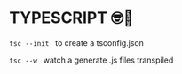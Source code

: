 # TYPESCRIPT 🤓💾

`tsc --init ` to create a tsconfig.json

`tsc --w ` watch a generate .js files transpiled
